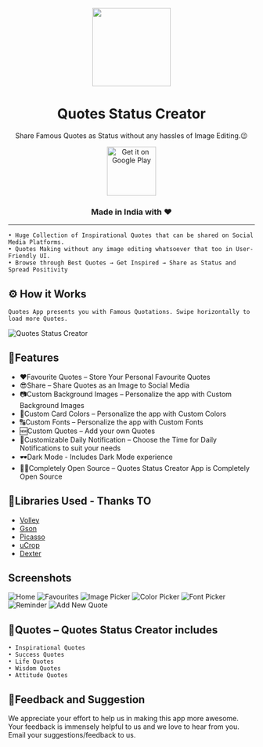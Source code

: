 <p align="center"> 
	<img src="https://github.com/VishnuSanal/Quotes/blob/master/Screenshots/icon.png" width=160 height=160>
</p>

<h1 align="center">
	Quotes Status Creator
</h1>

<p align="center">
	Share Famous Quotes as Status without any hassles of Image Editing.😉
</p>

<p align="center">
	<a href='https://play.google.com/store/apps/details?id=phone.vishnu.quotes&pcampaignid=pcampaignidMKT-Other-global-all-co-prtnr-py-PartBadge-Mar2515-1'><img alt='Get it on Google Play' src='https://play.google.com/intl/en_us/badges/static/images/badges/en_badge_web_generic.png' height="100px"/></a>
	<br>
	<h3 align="center">Made in India with ❤</h3>
</p>
	
<hr>

    • Huge Collection of Inspirational Quotes that can be shared on Social Media Platforms.
    • Quotes Making without any image editing whatsoever that too in User-Friendly UI.
    • Browse through Best Quotes → Get Inspired → Share as Status and Spread Positivity

## ⚙ How it Works

	Quotes App presents you with Famous Quotations. Swipe horizontally to load more Quotes. 

![Quotes Status Creator](https://github.com/VishnuSanal/Quotes/blob/master/Screenshots/Quotes%20Banner.png?raw=true)

## 🚀Features

 - ❤Favourite Quotes – Store Your Personal Favourite Quotes
 - 😎Share – Share Quotes as an Image to Social Media
 - 📷Custom Background Images – Personalize the app with Custom Background Images
 - 🎨Custom Card Colors – Personalize the app with Custom Colors
 - 🔠Custom Fonts – Personalize the app with Custom Fonts
 - 🆕Custom Quotes – Add your own Quotes
 - 🔔Customizable Daily Notification – Choose the Time for Daily Notifications to suit your needs
 - 🕶Dark Mode - Includes Dark Mode experience
 - 👨‍💻Completely Open Source – Quotes Status Creator App is Completely Open Source

## 📑Libraries Used - Thanks TO
 - [Volley](https://github.com/google/volley)
 - [Gson](https://github.com/google/gson)
 - [Picasso](https://square.github.io/picasso/)
 - [uCrop](https://github.com/Yalantis/uCrop)
 - [Dexter](https://github.com/Karumi/Dexter)

## Screenshots

![Home](https://github.com/VishnuSanal/Quotes/blob/master/Screenshots/Home.png) 
![Favourites](https://github.com/VishnuSanal/Quotes/blob/master/Screenshots/Favorites.png)
![Image Picker](https://github.com/VishnuSanal/Quotes/blob/master/Screenshots/ImagePick.png)
![Color Picker](https://github.com/VishnuSanal/Quotes/blob/master/Screenshots/ColorPick.png)
![Font Picker](https://github.com/VishnuSanal/Quotes/blob/master/Screenshots/Font.png)
![Reminder](https://github.com/VishnuSanal/Quotes/blob/master/Screenshots/Reminder.png)
![Add New Quote](https://github.com/VishnuSanal/Quotes/blob/master/Screenshots/AddNew.png)

## 🚀Quotes – Quotes Status Creator includes

    • Inspirational Quotes
    • Success Quotes
    • Life Quotes
    • Wisdom Quotes
    • Attitude Quotes

## 🤩Feedback and Suggestion

We appreciate your effort to help us in making this app more awesome. Your feedback is immensely helpful to us and we love to hear from you. Email your suggestions/feedback to us.
